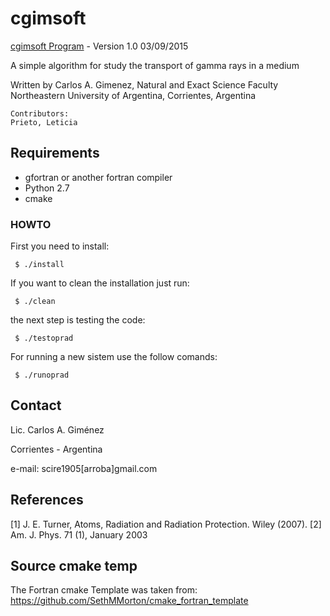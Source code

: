 # cgimsoft #

[cgimsoft Program](http://carlosgim.github.io/OpenRadiac/) - Version 1.0 03/09/2015

A simple algorithm for study the transport of gamma rays in a medium
   
Written by Carlos A. Gimenez, Natural and Exact Science Faculty
                              Northeastern University of Argentina,
                              Corrientes, Argentina
   
    Contributors:
    Prieto, Leticia
   
## Requirements ##

- gfortran or another fortran compiler
- Python 2.7
- cmake

### HOWTO ###

First you need to install:

     $ ./install

If you want to clean the installation just run:

     $ ./clean

the next step is testing the code:

     $ ./testoprad

For running a new sistem use the follow comands:

     $ ./runoprad

## Contact ##

Lic. Carlos A. Giménez

Corrientes - Argentina

e-mail: scire1905[arroba]gmail.com

## References ##
 [1] J. E. Turner, Atoms, Radiation and Radiation Protection. Wiley (2007). 
 [2] Am. J. Phys. 71 (1), January 2003

## Source cmake temp ##

The Fortran cmake Template was taken from: https://github.com/SethMMorton/cmake_fortran_template
